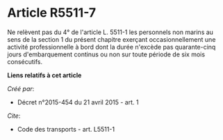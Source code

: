 # Article R5511-7

Ne relèvent pas du 4° de l'article L. 5511-1 les personnels non marins au sens de la section 1 du présent chapitre exerçant
occasionnellement une activité professionnelle à bord dont la durée n'excède pas quarante-cinq jours d'embarquement continus
ou non sur toute période de six mois consécutifs.

**Liens relatifs à cet article**

_Créé par_:

  - Décret n°2015-454 du 21 avril 2015 - art. 1

_Cite_:

  - Code des transports - art. L5511-1
